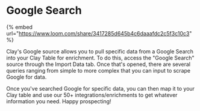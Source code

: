 # Google Search

{% embed url="https://www.loom.com/share/3417285d645b4c6daaafdc2c5f3c10c3" %}

Clay's Google source allows you to pull specific data from a Google Search into your Clay Table for enrichment. To do this, access the "Google Search" source through the Import Data tab. Once that's opened, there are several queries ranging from simple to more complex that you can input to scrape Google for data.&#x20;

Once you've searched Google for specific data, you can then map it to your Clay table and use our 50+ integrations/enrichments to get whatever information you need. Happy prospecting!
